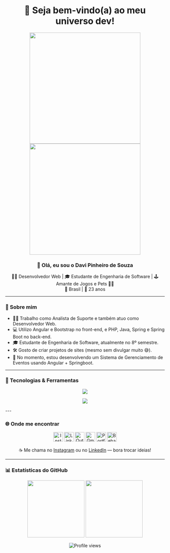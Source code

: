 <h1 align="center">🚀 Seja bem-vindo(a) ao meu universo dev!</h1>

<p align="center">
  <img width="350" src="https://user-images.githubusercontent.com/105741181/232480834-da840e6d-c048-4103-89b9-fb23efb49ba5.gif">
  <img width="350" src="https://user-images.githubusercontent.com/105741181/232514614-209107fb-02c3-45ec-bf4d-52d119a1d015.gif">
</p>

<h3 align="center">👋 Olá, eu sou o <strong>Davi Pinheiro de Souza</strong></h3>

<p align="center">
  🧑‍💻 Desenvolvedor Web | 🎓 Estudante de Engenharia de Software | 🕹 Amante de Jogos e Pets 🐶🐱<br>
  📍 Brasil | 🎂 23 anos
</p>

---

### 💼 Sobre mim

- 🧑‍💼 Trabalho como Analista de Suporte e também atuo como Desenvolvedor Web.
- 💻 Utilizo Angular e Bootstrap no front-end, e PHP, Java, Spring e Spring Boot no back-end.
- 🎓 Estudante de Engenharia de Software, atualmente no 8º semestre.
- 🛠️ Gosto de criar projetos de sites (mesmo sem divulgar muito 😅).
- 🚀 No momento, estou desenvolvendo um Sistema de Gerenciamento de Eventos usando Angular + Springboot.

---

### 🧰 Tecnologias & Ferramentas

<p align="center">
  <a href="https://skillicons.dev">
    <img src="https://skillicons.dev/icons?i=html,css,js,jquery,bootstrap,angular,php,java,spring&theme=dark" />
  </a>
</p>

<p align="center">
  <a href="https://skillicons.dev">
    <img src="https://skillicons.dev/icons?i=cs,python,mysql,azure,dotnet,vscode,figma,git,github&theme=dark" />
  </a>
</p>
---

### 🌐 Onde me encontrar

<p align="center">
  <a href="https://www.instagram.com/davip27/" target="_blank"><img alt="Instagram" height="30" src="https://user-images.githubusercontent.com/105741181/186734770-a7dc1306-bb56-4012-96ee-4c8838a40b39.png"></a>
  <a href="https://www.linkedin.com/in/phrdavis/" target="_blank"><img alt="Linkedin" height="30" src="https://user-images.githubusercontent.com/105741181/186735021-2a2cc3e4-8f94-44c2-9d72-a4206fd4538c.png"></a>
  <a href="mailto:davipi_sou@hotmail.com"><img alt="Outlook" height="30" src="https://user-images.githubusercontent.com/105741181/186936226-390add12-773e-4aa3-9cc2-d48dcbfafff2.png"></a>
  <a href="mailto:davipinheiro.dev@gmail.com"><img alt="Gmail" height="30" src="https://user-images.githubusercontent.com/105741181/186945008-37f0971d-dac1-45b6-ad16-5566ad16bdad.png"></a>
  <a href="https://phrdavis.github.io/"><img alt="Portfólio" height="30" src="https://user-images.githubusercontent.com/105741181/230102095-193b4950-186b-4263-904f-bf1816ddaa01.png"></a>
  <a href="https://www.behance.net/davipinheiro"><img alt="Behance" height="30" src="https://user-images.githubusercontent.com/105741181/225661024-b25e5788-ab5f-47fd-8320-e00a9c92cce1.png"></a>
</p>

<p align="center">
  ☕ Me chama no <a href="https://www.instagram.com/davip27/" target="_blank">Instagram</a> ou no <a href="https://www.linkedin.com/in/phrdavis/" target="_blank">LinkedIn</a> — bora trocar ideias!
</p>

---

### 📊 Estatísticas do GitHub

<p align="center">
  <img height="180em" src="https://github-readme-stats-eight-theta.vercel.app/api?username=Phrdavis&show_icons=true&theme=dracula&include_all_commits=true&count_private=true"/>
  <img height="180em" src="https://github-readme-stats.vercel.app/api/top-langs/?username=Phrdavis&layout=compact&langs_count=8&theme=dracula"/>
</p>

<p align="center">
  <img src="https://komarev.com/ghpvc/?username=Phrdavis&color=blueviolet" alt="Profile views"/>
</p>
